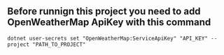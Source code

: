 ## Before runnign this project you need to add OpenWeatherMap ApiKey with this command
```
dotnet user-secrets set "OpenWeatherMap:ServiceApiKey" "API_KEY" --project "PATH_TO_PROJECT"
```